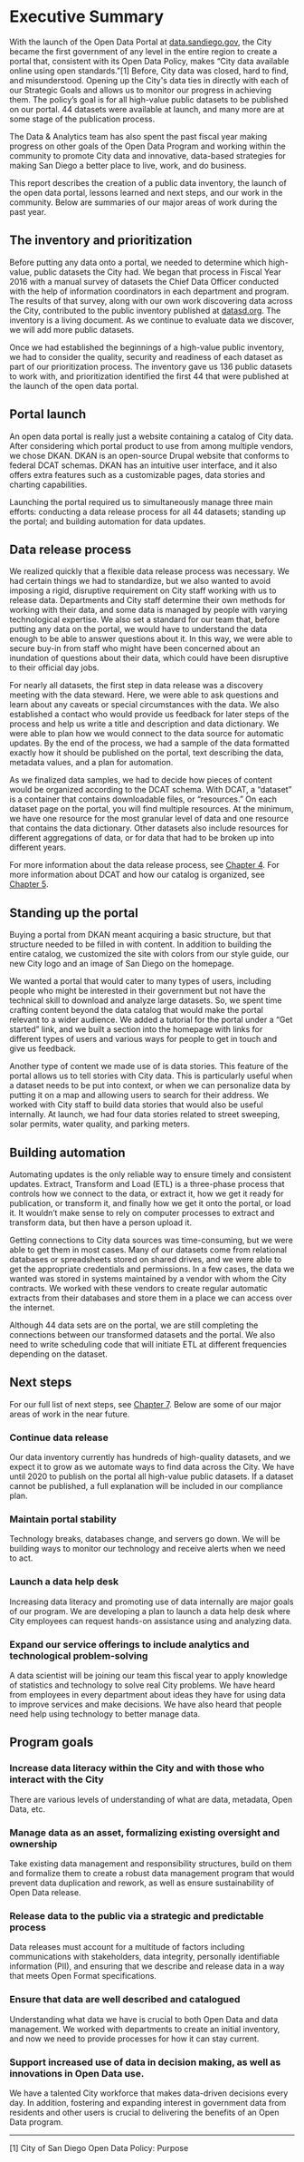 # Executive Summary

With the launch of the Open Data Portal at [data.sandiego.gov](http://data.sandiego.gov/), the City became the first government of any level in the entire region to create a portal that, consistent with its Open Data Policy, makes “City data available online using open standards.”\[1\] Before, City data was closed, hard to find, and misunderstood. Opening up the City's data ties in directly with each of our Strategic Goals and allows us to monitor our progress in achieving them. The policy’s goal is for all high-value public datasets to be published on our portal. 44 datasets were available at launch, and many more are at some stage of the publication process.

The Data & Analytics team has also spent the past fiscal year making progress on other goals of the Open Data Program and working within the community to promote City data and innovative, data-based strategies for making San Diego a better place to live, work, and do business.

This report describes the creation of a public data inventory, the launch of the open data portal, lessons learned and next steps, and our work in the community. Below are summaries of our major areas of work during the past year.

## The inventory and prioritization

Before putting any data onto a portal, we needed to determine which high-value, public datasets the City had. We began that process in Fiscal Year 2016 with a manual survey of datasets the Chief Data Officer conducted with the help of information coordinators in each department and program. The results of that survey, along with our own work discovering data across the City, contributed to the public inventory published at [datasd.org](http://www.datasd.org/inventory/). The inventory is a living document. As we continue to evaluate data we discover, we will add more public datasets.

Once we had established the beginnings of a high-value public inventory, we had to consider the quality, security and readiness of each dataset as part of our prioritization process. The inventory gave us 136 public datasets to work with, and prioritization identified the first 44 that were published at the launch of the open data portal.

## Portal launch

An open data portal is really just a website containing a catalog of City data. After considering which portal product to use from among multiple vendors, we chose DKAN. DKAN is an open-source Drupal website that conforms to federal DCAT schemas. DKAN has an intuitive user interface, and it also offers extra features such as a customizable pages, data stories and charting capabilities.

Launching the portal required us to simultaneously manage three main efforts: conducting a data release process for all 44 datasets; standing up the portal; and building automation for data updates.

## Data release process

We realized quickly that a flexible data release process was necessary. We had certain things we had to standardize, but we also wanted to avoid imposing a rigid, disruptive requirement on City staff working with us to release data. Departments and City staff determine their own methods for working with their data, and some data is managed by people with varying technological expertise. We also set a standard for our team that, before putting any data on the portal, we would have to understand the data enough to be able to answer questions about it. In this way, we were able to secure buy-in from staff who might have been concerned about an inundation of questions about their data, which could have been disruptive to their official day jobs.

For nearly all datasets, the first step in data release was a discovery meeting with the data steward. Here, we were able to ask questions and learn about any caveats or special circumstances with the data. We also established a contact who would provide us feedback for later steps of the process and help us write a title and description and data dictionary. We were able to plan how we would connect to the data source for automatic updates. By the end of the process, we had a sample of the data formatted exactly how it should be published on the portal, text describing the data, metadata values, and a plan for automation.

As we finalized data samples, we had to decide how pieces of content would be organized according to the DCAT schema. With DCAT, a “dataset” is a container that contains downloadable files, or “resources.” On each dataset page on the portal, you will find multiple resources. At the minimum, we have one resource for the most granular level of data and one resource that contains the data dictionary. Other datasets also include resources for different aggregations of data, or for data that had to be broken up into different years.

For more information about the data release process, see [Chapter 4](data_release.md). For more information about DCAT and how our catalog is organized, see [Chapter 5](portal_launch.md).

## Standing up the portal

Buying a portal from DKAN meant acquiring a basic structure, but that structure needed to be filled in with content. In addition to building the entire catalog, we customized the site with colors from our style guide, our new City logo and an image of San Diego on the homepage.

We wanted a portal that would cater to many types of users, including people who might be interested in their government but not have the technical skill to download and analyze large datasets. So, we spent time crafting content beyond the data catalog that would make the portal relevant to a wider audience. We added a tutorial for the portal under a “Get started” link, and we built a section into the homepage with links for different types of users and various ways for people to get in touch and give us feedback.

Another type of content we made use of is data stories. This feature of the portal allows us to tell stories with City data. This is particularly useful when a dataset needs to be put into context, or when we can personalize data by putting it on a map and allowing users to search for their address. We worked with City staff to build data stories that would also be useful internally. At launch, we had four data stories related to street sweeping, solar permits, water quality, and parking meters.

## Building automation

Automating updates is the only reliable way to ensure timely and consistent updates. Extract, Transform and Load \(ETL\) is a three-phase process that controls how we connect to the data, or extract it, how we get it ready for publication, or transform it, and finally how we get it onto the portal, or load it. It wouldn’t make sense to rely on computer processes to extract and transform data, but then have a person upload it.

Getting connections to City data sources was time-consuming, but we were able to get them in most cases. Many of our datasets come from relational databases or spreadsheets stored on shared drives, and we were able to get the appropriate credentials and permissions. In a few cases, the data we wanted was stored in systems maintained by a vendor with whom the City contracts. We worked with these vendors to create regular automatic extracts from their databases and store them in a place we can access over the internet.

Although 44 data sets are on the portal, we are still completing the connections between our transformed datasets and the portal. We also need to write scheduling code that will initiate ETL at different frequencies depending on the dataset.

## Next steps

For our full list of next steps, see [Chapter 7](next_steps.md). Below are some of our major areas of work in the near future.

### Continue data release

Our data inventory currently has hundreds of high-quality datasets, and we expect it to grow as we automate ways to find data across the City. We have until 2020 to publish on the portal all high-value public datasets. If a dataset cannot be published, a full explanation will be included in our compliance plan.

### Maintain portal stability

Technology breaks, databases change, and servers go down. We will be building ways to monitor our technology and receive alerts when we need to act.

### Launch a data help desk

Increasing data literacy and promoting use of data internally are major goals of our program. We are developing a plan to launch a data help desk where City employees can request hands-on assistance using and analyzing data.

### Expand our service offerings to include analytics and technological problem-solving

A data scientist will be joining our team this fiscal year to apply knowledge of statistics and technology to solve real City problems. We have heard from employees in every department about ideas they have for using data to improve services and make decisions. We have also heard that people need help using technology to better manage data.

## Program goals

### Increase data literacy within the City and with those who interact with the City

There are various levels of understanding of what are data, metadata, Open Data, etc.

### Manage data as an asset, formalizing existing oversight and ownership

Take existing data management and responsibility structures, build on them and formalize them to create a robust data management program that would prevent data duplication and rework, as well as ensure sustainability of Open Data release.

### Release data to the public via a strategic and predictable process

Data releases must account for a multitude of factors including communications with stakeholders, data integrity, personally identifiable information \(PII\), and ensuring that we describe and release data in a way that meets Open Format specifications.

### Ensure that data are well described and catalogued

Understanding what data we have is crucial to both Open Data and data management. We worked with departments to create an initial inventory, and now we need to provide processes for how it can stay current.

### Support increased use of data in decision making, as well as innovations in Open Data use.

We have a talented City workforce that makes data-driven decisions every day. In addition, fostering and expanding interest in government data from residents and other users is crucial to delivering the benefits of an Open Data program.

---

\[1\] City of San Diego Open Data Policy: Purpose

